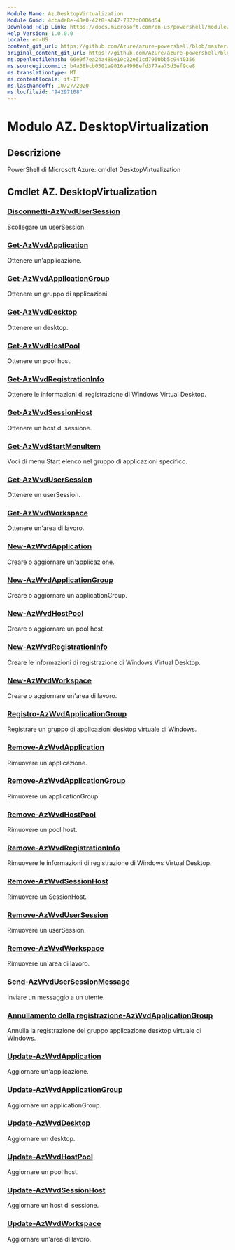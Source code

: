 ```yaml
---
Module Name: Az.DesktopVirtualization
Module Guid: 4cbade8e-48e0-42f8-a847-7872d0006d54
Download Help Link: https://docs.microsoft.com/en-us/powershell/module/az.desktopvirtualization
Help Version: 1.0.0.0
Locale: en-US
content_git_url: https://github.com/Azure/azure-powershell/blob/master/src/DesktopVirtualization/help/Az.DesktopVirtualization.md
original_content_git_url: https://github.com/Azure/azure-powershell/blob/master/src/DesktopVirtualization/help/Az.DesktopVirtualization.md
ms.openlocfilehash: 66e9f7ea24a480e10c22e61cd7960bb5c9440356
ms.sourcegitcommit: b4a38bcb0501a9016a4998efd377aa75d3ef9ce8
ms.translationtype: MT
ms.contentlocale: it-IT
ms.lasthandoff: 10/27/2020
ms.locfileid: "94297108"
---
```

# Modulo AZ. DesktopVirtualization
## Descrizione
PowerShell di Microsoft Azure: cmdlet DesktopVirtualization

## Cmdlet AZ. DesktopVirtualization
### [Disconnetti-AzWvdUserSession](Disconnect-AzWvdUserSession.md)
Scollegare un userSession.

### [Get-AzWvdApplication](Get-AzWvdApplication.md)
Ottenere un'applicazione.

### [Get-AzWvdApplicationGroup](Get-AzWvdApplicationGroup.md)
Ottenere un gruppo di applicazioni.

### [Get-AzWvdDesktop](Get-AzWvdDesktop.md)
Ottenere un desktop.

### [Get-AzWvdHostPool](Get-AzWvdHostPool.md)
Ottenere un pool host.

### [Get-AzWvdRegistrationInfo](Get-AzWvdRegistrationInfo.md)
Ottenere le informazioni di registrazione di Windows Virtual Desktop.

### [Get-AzWvdSessionHost](Get-AzWvdSessionHost.md)
Ottenere un host di sessione.

### [Get-AzWvdStartMenuItem](Get-AzWvdStartMenuItem.md)
Voci di menu Start elenco nel gruppo di applicazioni specifico.

### [Get-AzWvdUserSession](Get-AzWvdUserSession.md)
Ottenere un userSession.

### [Get-AzWvdWorkspace](Get-AzWvdWorkspace.md)
Ottenere un'area di lavoro.

### [New-AzWvdApplication](New-AzWvdApplication.md)
Creare o aggiornare un'applicazione.

### [New-AzWvdApplicationGroup](New-AzWvdApplicationGroup.md)
Creare o aggiornare un applicationGroup.

### [New-AzWvdHostPool](New-AzWvdHostPool.md)
Creare o aggiornare un pool host.

### [New-AzWvdRegistrationInfo](New-AzWvdRegistrationInfo.md)
Creare le informazioni di registrazione di Windows Virtual Desktop.

### [New-AzWvdWorkspace](New-AzWvdWorkspace.md)
Creare o aggiornare un'area di lavoro.

### [Registro-AzWvdApplicationGroup](Register-AzWvdApplicationGroup.md)
Registrare un gruppo di applicazioni desktop virtuale di Windows.

### [Remove-AzWvdApplication](Remove-AzWvdApplication.md)
Rimuovere un'applicazione.

### [Remove-AzWvdApplicationGroup](Remove-AzWvdApplicationGroup.md)
Rimuovere un applicationGroup.

### [Remove-AzWvdHostPool](Remove-AzWvdHostPool.md)
Rimuovere un pool host.

### [Remove-AzWvdRegistrationInfo](Remove-AzWvdRegistrationInfo.md)
Rimuovere le informazioni di registrazione di Windows Virtual Desktop.

### [Remove-AzWvdSessionHost](Remove-AzWvdSessionHost.md)
Rimuovere un SessionHost.

### [Remove-AzWvdUserSession](Remove-AzWvdUserSession.md)
Rimuovere un userSession.

### [Remove-AzWvdWorkspace](Remove-AzWvdWorkspace.md)
Rimuovere un'area di lavoro.

### [Send-AzWvdUserSessionMessage](Send-AzWvdUserSessionMessage.md)
Inviare un messaggio a un utente.

### [Annullamento della registrazione-AzWvdApplicationGroup](Unregister-AzWvdApplicationGroup.md)
Annulla la registrazione del gruppo applicazione desktop virtuale di Windows.

### [Update-AzWvdApplication](Update-AzWvdApplication.md)
Aggiornare un'applicazione.

### [Update-AzWvdApplicationGroup](Update-AzWvdApplicationGroup.md)
Aggiornare un applicationGroup.

### [Update-AzWvdDesktop](Update-AzWvdDesktop.md)
Aggiornare un desktop.

### [Update-AzWvdHostPool](Update-AzWvdHostPool.md)
Aggiornare un pool host.

### [Update-AzWvdSessionHost](Update-AzWvdSessionHost.md)
Aggiornare un host di sessione.

### [Update-AzWvdWorkspace](Update-AzWvdWorkspace.md)
Aggiornare un'area di lavoro.

